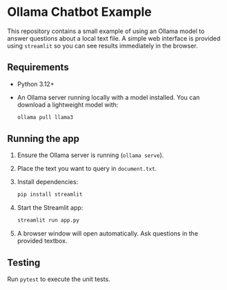 # Ollama Chatbot Example

This repository contains a small example of using an Ollama model to answer
questions about a local text file. A simple web interface is provided using
`streamlit` so you can see results immediately in the browser.

## Requirements

- Python 3.12+
- An Ollama server running locally with a model installed. You can download a
  lightweight model with:

  ```bash
  ollama pull llama3
  ```

## Running the app

1. Ensure the Ollama server is running (`ollama serve`).
2. Place the text you want to query in `document.txt`.
3. Install dependencies:

   ```bash
   pip install streamlit
   ```

4. Start the Streamlit app:

   ```bash
   streamlit run app.py
   ```

5. A browser window will open automatically. Ask questions in the provided textbox.

## Testing

Run `pytest` to execute the unit tests.
